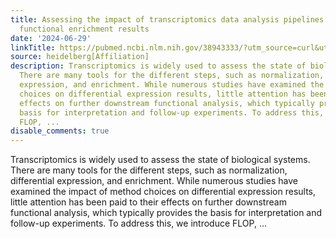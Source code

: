 ```yaml
---
title: Assessing the impact of transcriptomics data analysis pipelines on downstream
  functional enrichment results
date: '2024-06-29'
linkTitle: https://pubmed.ncbi.nlm.nih.gov/38943333/?utm_source=curl&utm_medium=rss&utm_campaign=pubmed-2&utm_content=1FakS-2QOkCT8HsMOQP1bCRQ4YzyumYOmxmF0moLsQ3dFB1E9V&fc=20220326224207&ff=20240630182643&v=2.18.0.post9+e462414
source: heidelberg[Affiliation]
description: Transcriptomics is widely used to assess the state of biological systems.
  There are many tools for the different steps, such as normalization, differential
  expression, and enrichment. While numerous studies have examined the impact of method
  choices on differential expression results, little attention has been paid to their
  effects on further downstream functional analysis, which typically provides the
  basis for interpretation and follow-up experiments. To address this, we introduce
  FLOP, ...
disable_comments: true
---
```

Transcriptomics is widely used to assess the state of biological systems. There are many tools for the different steps, such as normalization, differential expression, and enrichment. While numerous studies have examined the impact of method choices on differential expression results, little attention has been paid to their effects on further downstream functional analysis, which typically provides the basis for interpretation and follow-up experiments. To address this, we introduce FLOP, ...